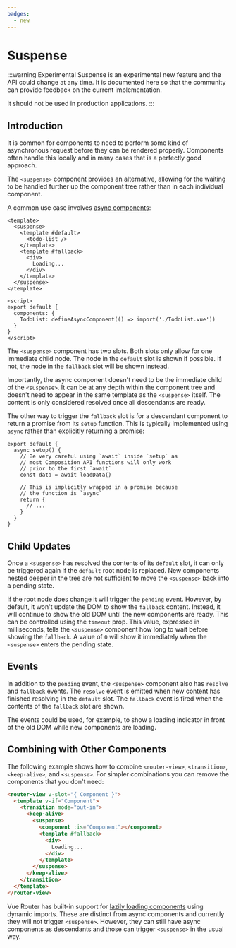 ```yaml
---
badges:
  - new
---
```


# Suspense <MigrationBadges :badges="$frontmatter.badges" />

:::warning Experimental
Suspense is an experimental new feature and the API could change at any time. It is documented here so that the community can provide feedback on the current implementation.

It should not be used in production applications.
:::

## Introduction

It is common for components to need to perform some kind of asynchronous request before they can be rendered properly. Components often handle this locally and in many cases that is a perfectly good approach.

The `<suspense>` component provides an alternative, allowing for the waiting to be handled further up the component tree rather than in each individual component.

A common use case involves [async components](/guide/component-dynamic-async.html#async-components):

```vue{2-4,6,17}
<template>
  <suspense>
    <template #default>
      <todo-list />
    </template>
    <template #fallback>
      <div>
        Loading...
      </div>
    </template>
  </suspense>
</template>

<script>
export default {
  components: {
    TodoList: defineAsyncComponent(() => import('./TodoList.vue'))
  }
}
</script>
```

The `<suspense>` component has two slots. Both slots only allow for one immediate child node. The node in the `default` slot is shown if possible. If not, the node in the `fallback` slot will be shown instead.

Importantly, the async component doesn't need to be the immediate child of the `<suspense>`. It can be at any depth within the component tree and doesn't need to appear in the same template as the `<suspense>` itself. The content is only considered resolved once all descendants are ready.

The other way to trigger the `fallback` slot is for a descendant component to return a promise from its `setup` function. This is typically implemented using `async` rather than explicitly returning a promise:

```js{2}
export default {
  async setup() {
    // Be very careful using `await` inside `setup` as
    // most Composition API functions will only work
    // prior to the first `await`
    const data = await loadData()

    // This is implicitly wrapped in a promise because
    // the function is `async`
    return {
      // ...
    }
  }
}
```

## Child Updates

Once a `<suspense>` has resolved the contents of its `default` slot, it can only be triggered again if the `default` root node is replaced. New components nested deeper in the tree are not sufficient to move the `<suspense>` back into a pending state.

If the root node does change it will trigger the `pending` event. However, by default, it won't update the DOM to show the `fallback` content. Instead, it will continue to show the old DOM until the new components are ready. This can be controlled using the `timeout` prop. This value, expressed in milliseconds, tells the `<suspense>` component how long to wait before showing the `fallback`. A value of `0` will show it immediately when the `<suspense>` enters the pending state.

## Events

In addition to the `pending` event, the `<suspense>` component also has `resolve` and `fallback` events. The `resolve` event is emitted when new content has finished resolving in the `default` slot. The `fallback` event is fired when the contents of the `fallback` slot are shown.

The events could be used, for example, to show a loading indicator in front of the old DOM while new components are loading.

## Combining with Other Components

The following example shows how to combine `<router-view>`, `<transition>`, `<keep-alive>`, and `<suspense>`. For simpler combinations you can remove the components that you don't need:

```html
<router-view v-slot="{ Component }">
  <template v-if="Component">
    <transition mode="out-in">
      <keep-alive>
        <suspense>
          <component :is="Component"></component>
          <template #fallback>
            <div>
              Loading...
            </div>
          </template>
        </suspense>
      </keep-alive>
    </transition>
  </template>
</router-view>
```

Vue Router has built-in support for [lazily loading components](https://next.router.vuejs.org/guide/advanced/lazy-loading.html) using dynamic imports. These are distinct from async components and currently they will not trigger `<suspense>`. However, they can still have async components as descendants and those can trigger `<suspense>` in the usual way.
